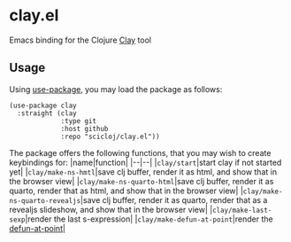 # clay.el
Emacs binding for the Clojure [Clay](https://scicloj.github.io/clay/) tool

## Usage

Using [use-package](https://github.com/jwiegley/use-package), you may load the package as follows:

```elisp
(use-package clay
  :straight (clay
             :type git
             :host github
             :repo "scicloj/clay.el"))
```

The package offers the following functions, that you may wish to create keybindings for:
|name|function|
|--|--|
|`clay/start`|start clay if not started yet|
|`clay/make-ns-hmtl`|save clj buffer, render it as html, and show that in the browser view|
|`clay/make-ns-quarto-html`|save clj buffer, render it as quarto, render that as html, and show that in the browser view|
|`clay/make-ns-quarto-revealjs`|save clj buffer, render it as quarto, render that as a revealjs slideshow, and show that in the browser view|
|`clay/make-last-sexp`|render the last s-expression|
|`clay/make-defun-at-point`|render the [defun-at-point](https://www.emacswiki.org/emacs/ThingAtPoint)|

